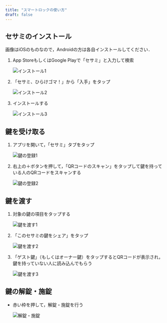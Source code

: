 ```yaml
---
title: "スマートロックの使い方"
draft: false
---
```


## セサミのインストール

画像はiOSのものなので，Androidの方は各自インストールしてください．

1. App StoreもしくはGoogle Playで「セサミ」と入力して検索

   ![インストール1](install_1.png)

2. 「セサミ、ひらけゴマ！」から「入手」をタップ

   ![インストール2](install_2.png)

3. インストールする

   ![インストール3](install_3.png)

## 鍵を受け取る

1. アプリを開いて，「セサミ」タブをタップ

   ![鍵の登録1](key_register_1.png)

2. 右上の＋ボタンを押して，「QRコードのスキャン」をタップして鍵を持っている人のQRコードをスキャンする

   ![鍵の登録2](key_register_2.png)

## 鍵を渡す

1. 対象の鍵の項目をタップする

   ![鍵を渡す1](key_pass_1.png)

2. 「このセサミの鍵をシェア」をタップ

   ![鍵を渡す2](key_pass_2.png)

3. 「ゲスト鍵」（もしくはオーナー鍵）をタップするとQRコードが表示され，鍵を持っていない人に読み込んでもらう

   ![鍵を渡す3](key_pass_3.png)

## 鍵の解錠・施錠

- 赤い枠を押して，解錠・施錠を行う

   ![解錠・施錠](key_open_1.png)
